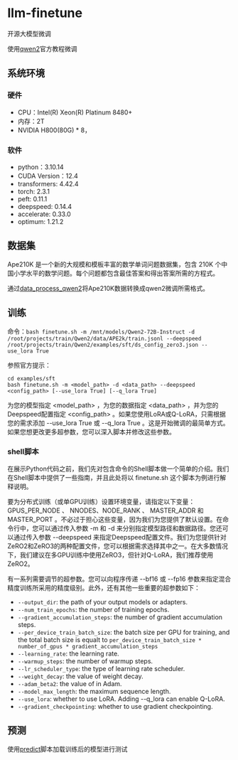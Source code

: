 # llm-finetune
开源大模型微调

使用[qwen2](https://qwen.readthedocs.io/zh-cn/latest/training/SFT/example.html)官方教程微调

## 系统环境
### 硬件
- CPU：Intel(R) Xeon(R) Platinum 8480+
- 内存：2T
- NVIDIA H800(80G) * 8，
### 软件
- python：3.10.14
- CUDA Version：12.4
- transformers: 4.42.4
- torch: 2.3.1
- peft: 0.11.1
- deepspeed: 0.14.4
- accelerate: 0.33.0
- optimum: 1.21.2



## 数据集

Ape210K 是一个新的大规模和模板丰富的数学单词问题数据集，包含 210K 个中国小学水平的数学问题。每个问题都包含最佳答案和得出答案所需的方程式。

通过[data_process_qwen2](./notebook/data_process_qwen2.ipynb)将Ape210K数据转换成qwen2微调所需格式。



## 训练
命令：`bash finetune.sh -m /mnt/models/Qwen2-72B-Instruct -d /root/projects/train/Qwen2/data/APE2k/train.jsonl --deepspeed /root/projects/train/Qwen2/examples/sft/ds_config_zero3.json --use_lora True`

参照官方提示：
```
cd examples/sft
bash finetune.sh -m <model_path> -d <data_path> --deepspeed <config_path> [--use_lora True] [--q_lora True]
```
为您的模型指定 <model_path> ，为您的数据指定 <data_path> ，并为您的Deepspeed配置指定 <config_path> 。如果您使用LoRA或Q-LoRA，只需根据您的需求添加 --use_lora True 或 --q_lora True 。这是开始微调的最简单方式。如果您想更改更多超参数，您可以深入脚本并修改这些参数。

### shell脚本
在展示Python代码之前，我们先对包含命令的Shell脚本做一个简单的介绍。我们在Shell脚本中提供了一些指南，并且此处将以 finetune.sh 这个脚本为例进行解释说明。

要为分布式训练（或单GPU训练）设置环境变量，请指定以下变量： GPUS_PER_NODE 、 NNODES、NODE_RANK 、 MASTER_ADDR 和 MASTER_PORT 。不必过于担心这些变量，因为我们为您提供了默认设置。在命令行中，您可以通过传入参数 -m 和 -d 来分别指定模型路径和数据路径。您还可以通过传入参数 --deepspeed 来指定Deepspeed配置文件。我们为您提供针对ZeRO2和ZeRO3的两种配置文件，您可以根据需求选择其中之一。在大多数情况下，我们建议在多GPU训练中使用ZeRO3，但针对Q-LoRA，我们推荐使用ZeRO2。

有一系列需要调节的超参数。您可以向程序传递 --bf16 或 --fp16 参数来指定混合精度训练所采用的精度级别。此外，还有其他一些重要的超参数如下：

- `--output_dir`: the path of your output models or adapters.
- `--num_train_epochs`: the number of training epochs.
- `--gradient_accumulation_steps`: the number of gradient accumulation steps.
- `--per_device_train_batch_size`: the batch size per GPU for training, and the total batch size is equalt to `per_device_train_batch_size * number_of_gpus * gradient_accumulation_steps`
- `--learning_rate`: the learning rate.
- `--warmup_steps`: the number of warmup steps.
- `--lr_scheduler_type`: the type of learning rate scheduler.
- `--weight_decay`: the value of weight decay.
- `--adam_beta2`: the value of in Adam.
- `--model_max_length`: the maximum sequence length.
- `--use_lora`: whether to use LoRA. Adding --q_lora can enable Q-LoRA.
- `--gradient_checkpointing`: whether to use gradient checkpointing.



## 预测

使用[predict](./predict.py)脚本加载训练后的模型进行测试